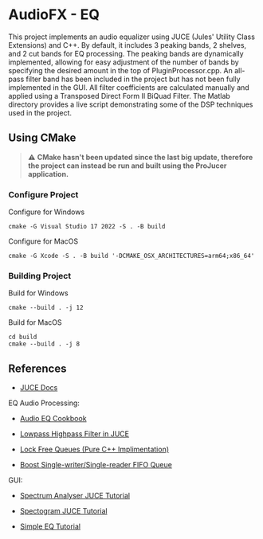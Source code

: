 # AudioFX - EQ

This project implements an audio equalizer using JUCE (Jules' Utility Class Extensions) and C++. By default, it includes 3 peaking bands, 2 shelves, and 2 cut bands for EQ processing. The peaking bands are dynamically implemented, allowing for easy adjustment of the number of bands by specifying the desired amount in the top of PluginProcessor.cpp. An all-pass filter band has been included in the project but has not been fully implemented in the GUI. All filter coefficients are calculated manually and applied using a Transposed Direct Form II BiQuad Filter. The Matlab directory provides a live script demonstrating some of the DSP techniques used in the project.

## Using CMake

> :warning: **CMake hasn't been updated since the last big update, therefore the project can instead be run and built using the ProJucer application.**

### Configure Project

Configure for Windows
```console
cmake -G Visual Studio 17 2022 -S . -B build
```

Configure for MacOS
```console
cmake -G Xcode -S . -B build '-DCMAKE_OSX_ARCHITECTURES=arm64;x86_64'
```

### Building Project

Build for Windows
```console
cmake --build . -j 12
```

Build for MacOS
```console
cd build
cmake --build . -j 8
```

## References

- [JUCE Docs](https://docs.juce.com/)

EQ Audio Processing:

- [Audio EQ Cookbook](https://webaudio.github.io/Audio-EQ-Cookbook/audio-eq-cookbook.html)

- [Lowpass Highpass Filter in JUCE](https://thewolfsound.com/lowpass-highpass-filter-plugin-with-juce/)

- [Lock Free Queues (Pure C++ Implimentation)](https://jbseg.medium.com/lock-free-queues-e48de693654b)

- [Boost Single-writer/Single-reader FIFO Queue](https://www.boost.org/doc/libs/1_53_0/doc/html/boost/lockfree/spsc_queue.html)

GUI:

- [Spectrum Analyser JUCE Tutorial](https://docs.juce.com/master/tutorial_spectrum_analyser.html)

- [Spectogram JUCE Tutorial](https://docs.juce.com/master/tutorial_simple_fft.html)

- [Simple EQ Tutorial](https://www.youtube.com/watch?v=i_Iq4_Kd7Rc&ab_channel=freeCodeCamp.org)
